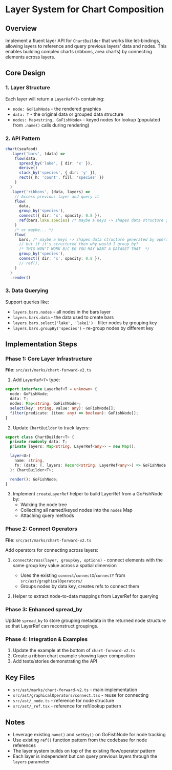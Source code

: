 # Layer System for Chart Composition

## Overview

Implement a fluent layer API for `ChartBuilder` that works like let-bindings, allowing layers to reference and query previous layers' data and nodes. This enables building complex charts (ribbons, area charts) by connecting elements across layers.

## Core Design

### 1. Layer Structure

Each layer will return a `LayerRef<T>` containing:

- `node: GoFishNode` - the rendered graphics
- `data: T` - the original data or grouped data structure
- `nodes: Map<string, GoFishNode>` - keyed nodes for lookup (populated from `.name()` calls during rendering)

### 2. API Pattern

```typescript
chart(seafood)
  .layer('bars', (data) =>
    flow(data,
      spread_by('lake', { dir: 'x' }),
      derive()
      stack_by('species', { dir: 'y' }),
      rect({ h: 'count', fill: 'species' })
    )
  )
  .layer('ribbons', (data, layers) =>
    // Access previous layer and query it
    flow(
      data,
      group_by('species'),
      connect({ dir: 'x', opacity: 0.8 }),
      ref(bars.lake.species) /* maybe a keys -> shapes data structure generated by operators and stuff */
    )
    /* or maybe... */
    flow(
      bars, /* maybe a keys -> shapes data structure generated by operators and stuff */
      // but if it's structured then why would I group_by?
      /* THIS WON'T WORK B/C EG YOU MAY WANT A DATASET THAT  */
      group_by('species'),
      connect({ dir: 'x', opacity: 0.8 }),
      // ref(),
    )
  )
  .render()
```

### 3. Data Querying

Support queries like:

- `layers.bars.nodes` - all nodes in the bars layer
- `layers.bars.data` - the data used to create bars
- `layers.bars.select('lake', 'lake1')` - filter nodes by grouping key
- `layers.bars.groupBy('species')` - re-group nodes by different key

## Implementation Steps

### Phase 1: Core Layer Infrastructure

**File**: `src/ast/marks/chart-forward-v2.ts`

1. Add `LayerRef<T>` type:

```typescript
export interface LayerRef<T = unknown> {
  node: GoFishNode;
  data: T;
  nodes: Map<string, GoFishNode>;
  select(key: string, value: any): GoFishNode[];
  filter(predicate: (item: any) => boolean): GoFishNode[];
}
```

2. Update `ChartBuilder` to track layers:

```typescript
export class ChartBuilder<T> {
  private readonly data: T;
  private layers: Map<string, LayerRef<any>> = new Map();

  layer<U>(
    name: string,
    fn: (data: T, layers: Record<string, LayerRef<any>>) => GoFishNode
  ): ChartBuilder<T>;

  render(): GoFishNode;
}
```

3. Implement `createLayerRef` helper to build LayerRef from a GoFishNode by:
   - Walking the node tree
   - Collecting all named/keyed nodes into the `nodes` Map
   - Attaching query methods

### Phase 2: Connect Operators

**File**: `src/ast/marks/chart-forward-v2.ts`

Add operators for connecting across layers:

1. `connectAcross(layer, groupKey, options)` - connect elements with the same group key value across a spatial dimension
   - Uses the existing `connect`/`connectX`/`connectY` from `src/ast/graphicalOperators/`
   - Groups nodes by data key, creates refs to connect them

2. Helper to extract node-to-data mappings from LayerRef for querying

### Phase 3: Enhanced spread_by

Update `spread_by` to store grouping metadata in the returned node structure so that LayerRef can reconstruct groupings.

### Phase 4: Integration & Examples

1. Update the example at the bottom of `chart-forward-v2.ts`
2. Create a ribbon chart example showing layer composition
3. Add tests/stories demonstrating the API

## Key Files

- `src/ast/marks/chart-forward-v2.ts` - main implementation
- `src/ast/graphicalOperators/connect.tsx` - reuse for connecting
- `src/ast/_node.ts` - reference for node structure
- `src/ast/_ref.tsx` - reference for ref/lookup pattern

## Notes

- Leverage existing `name()` and `setKey()` on GoFishNode for node tracking
- Use existing `ref()` function pattern from the codebase for node references
- The layer system builds on top of the existing flow/operator pattern
- Each layer is independent but can query previous layers through the `layers` parameter
